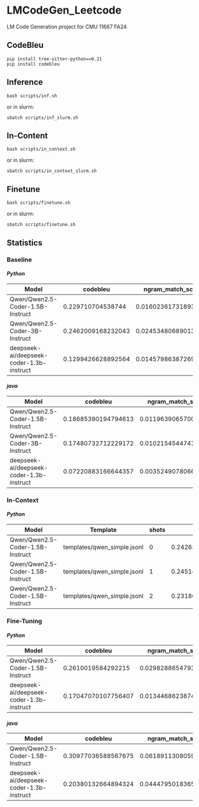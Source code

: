 # LMCodeGen_Leetcode
LM Code Generation project for CMU 11667 FA24


## CodeBleu

    pip install tree-sitter-python==0.21
    pip install codebleu
    
    
## Inference

    bash scripts/inf.sh 

or in slurm: 

    sbatch scripts/inf_slurm.sh


## In-Content

    bash scripts/in_context.sh 

or in slurm: 

    sbatch scripts/in_context_slurm.sh


## Finetune

    bash scripts/finetune.sh

or in slurm: 

    sbatch scripts/finetune.sh





## Statistics 

<!-- ------------------------------ -->
### Baseline

#### ***Python***

Model                              | codebleu          | ngram_match_score   | weighted_ngram_match_score | syntax_match_score  | dataflow_match_score 
| -------------------------------- | ---------------   | -----------------   | -------------------------- | -----------------   | -----------------    |
| Qwen/Qwen2.5-Coder-1.5B-Instruct | 0.229710704538744 | 0.01602361731893948 | 0.08882963909258695        | 0.30382401780040463 | 0.5101655439430446
| Qwen/Qwen2.5-Coder-3B-Instruct | 0.2462009168232043 | 0.02453480689013888 | 0.12786808672495403        | 0.34166027945836736 | 0.4907404942193567
| deepseek-ai/deepseek-coder-1.3b-instruct | 0.1299426628892564 | 0.014579863872695368| 0.0443358317753529        | 0.15995708731386077 | 0.3008978685951167


#### ***java***

Model                              | codebleu          | ngram_match_score   | weighted_ngram_match_score | syntax_match_score  | dataflow_match_score 
| -------------------------------- | ---------------   | -----------------   | -------------------------- | -----------------   | -----------------    |
| Qwen/Qwen2.5-Coder-1.5B-Instruct | 0.18685390194794613 | 0.011963906570062443 | 0.04714539590092179        | 0.18968858256294532 | 0.49861772275785504
| Qwen/Qwen2.5-Coder-3B-Instruct | 0.17480732712229172 | 0.010215454474163131 | 0.03741425217998402        | 0.16858412172319065 | 0.4830154801118292
| deepseek-ai/deepseek-coder-1.3b-instruct | 0.07220883166644357 | 0.003524907806668263| 0.00561304307545241        | 0.05913988722582831 | 0.22055748855782525

<!-- ------------------------------ -->
### In-Context

#### ***Python***

Model                              | Template                    | shots     | codebleu          | ngram_match_score   | weighted_ngram_match_score | syntax_match_score  | dataflow_match_score 
| -------------------------------- | -------------               | --------- | ---------------   | -----------------   | -------------------------- | -----------------   | -----------------    |
| Qwen/Qwen2.5-Coder-1.5B-Instruct | templates/qwen_simple.jsonl | 0         | 0.2426334885735626| 0.023860909555950393| 0.12461768989960881        | 0.3426517943797025 | 0.4794035604589891
| Qwen/Qwen2.5-Coder-1.5B-Instruct | templates/qwen_simple.jsonl | 1         | 0.2451417490079226| 0.03740582286751913 | 0.13490852147710572        | 0.35501781357354173| 0.45323483811352394
| Qwen/Qwen2.5-Coder-1.5B-Instruct | templates/qwen_simple.jsonl | 2         | 0.23180871274242767| 0.04479062266627481| 0.1330601867362257         | 0.33139134964085226| 0.41799269192635813


<!-- ------------------------------ -->
### Fine-Tuning

#### ***Python***

Model                              | codebleu          | ngram_match_score   | weighted_ngram_match_score | syntax_match_score  | dataflow_match_score 
| -------------------------------- | ---------------   | -----------------   | -------------------------- | -----------------   | -----------------    |
| Qwen/Qwen2.5-Coder-1.5B-Instruct | 0.2610019584292215 | 0.029828865479395342| 0.1573694166705269        | 0.3492735190945361 | 0.507536032472428
| deepseek-ai/deepseek-coder-1.3b-instruct | 0.17047070107756407 | 0.013446862387470082| 0.05191944056633911        | 0.21340642824632017 | 0.40311007311012675


#### ***java***

Model                              | codebleu          | ngram_match_score   | weighted_ngram_match_score | syntax_match_score  | dataflow_match_score 
| -------------------------------- | ---------------   | -----------------   | -------------------------- | -----------------   | -----------------    |
| Qwen/Qwen2.5-Coder-1.5B-Instruct | 0.30977036588567675 | 0.061891130805922824 | 0.23127925034798466        | 0.44569735945712324 | 0.5002137229316763
| deepseek-ai/deepseek-coder-1.3b-instruct | 0.20380132664894324 | 0.04447950183656576 | 0.11096579635849103        | 0.3164572898019216 | 0.34330271859879435
